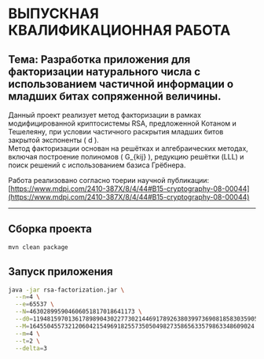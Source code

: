 # ВЫПУСКНАЯ КВАЛИФИКАЦИОННАЯ РАБОТА

## Тема: **Разработка приложения для факторизации натурального числа с использованием частичной информации о младших битах сопряженной величины.**

Данный проект реализует метод факторизации в рамках модифицированной криптосистемы RSA, предложенной Котаном и Тешелеяну, при условии частичного раскрытия младших битов закрытой экспоненты \( d \).  
Метод факторизации основан на решётках и алгебраических методах, включая построение полиномов \( G_{kij} \), редукцию решётки (LLL) и поиск решений с использованием базиса Грёбнера.

Работа реализовано согласно тоерии научной публикации:  
[https://www.mdpi.com/2410-387X/8/4/44#B15-cryptography-08-00044](https://www.mdpi.com/2410-387X/8/4/44#B15-cryptography-08-00044)

---

## Сборка проекта

```bash
mvn clean package
```

## Запуск приложения

```bash
java -jar rsa-factorization.jar \
  --n=4 \
  --e=65537 \
  --N=463028995904606051817018641173 \
  --d0=1194815970136178989043022773021446917892638039973690818583035905 \
  --M=1645504557321206042154969182557350504982735865633579863348609024 \
  --m=4 \
  --t=2 \
  --delta=3
```
